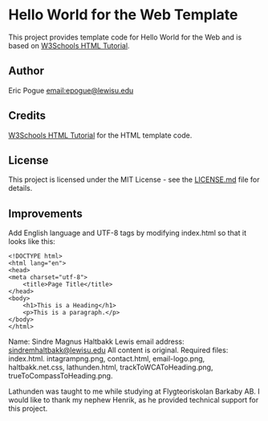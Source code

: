 # Hello World for the Web Template
This project provides template code for Hello World for the Web and is based on 
[W3Schools HTML Tutorial](https://www.w3schools.com/html/). 

## Author
Eric Pogue [email:epogue@lewisu.edu](mailto:epogue@lewisu.edu)

## Credits
[W3Schools HTML Tutorial](https://www.w3schools.com/html/) for the HTML template code.

## License
This project is licensed under the MIT License - see the [LICENSE.md](LICENSE) file for details.

## Improvements
Add English language and UTF-8 tags by modifying index.html so that it looks like this:
```
<!DOCTYPE html>
<html lang="en">
<head>
<meta charset="utf-8">
	<title>Page Title</title>
</head>
<body>
	<h1>This is a Heading</h1>
	<p>This is a paragraph.</p>
</body>
</html>
```
Name: Sindre Magnus Haltbakk
Lewis email address: sindremhaltbakk@lewisu.edu
All content is original. 
Required files: index.html. intagrampng.png, contact.html, email-logo.png, haltbakk.net.css, lathunden.html, trackToWCAToHeading.png, trueToCompassToHeading.png.

Lathunden was taught to me while studying at Flygteoriskolan Barkaby AB.
I would like to thank my nephew Henrik, as he provided technical support for this project. 
